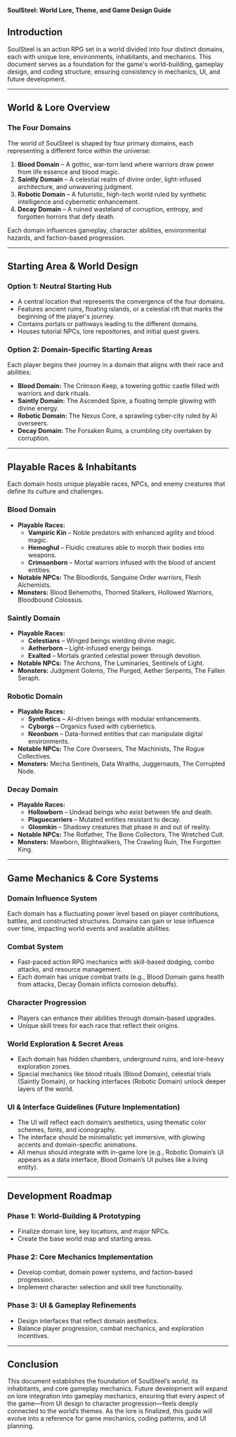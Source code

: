 **SoulSteel: World Lore, Theme, and Game Design Guide**

## **Introduction**

SoulSteel is an action RPG set in a world divided into four distinct domains, each with unique lore, environments, inhabitants, and mechanics. This document serves as a foundation for the game's world-building, gameplay design, and coding structure, ensuring consistency in mechanics, UI, and future development.

---

## **World & Lore Overview**

### **The Four Domains**

The world of SoulSteel is shaped by four primary domains, each representing a different force within the universe:

1. **Blood Domain** – A gothic, war-torn land where warriors draw power from life essence and blood magic.
2. **Saintly Domain** – A celestial realm of divine order, light-infused architecture, and unwavering judgment.
3. **Robotic Domain** – A futuristic, high-tech world ruled by synthetic intelligence and cybernetic enhancement.
4. **Decay Domain** – A ruined wasteland of corruption, entropy, and forgotten horrors that defy death.

Each domain influences gameplay, character abilities, environmental hazards, and faction-based progression.

---

## **Starting Area & World Design**

### **Option 1: Neutral Starting Hub**

- A central location that represents the convergence of the four domains.
- Features ancient ruins, floating islands, or a celestial rift that marks the beginning of the player's journey.
- Contains portals or pathways leading to the different domains.
- Houses tutorial NPCs, lore repositories, and initial quest givers.

### **Option 2: Domain-Specific Starting Areas**

Each player begins their journey in a domain that aligns with their race and abilities:

- **Blood Domain:** The Crimson Keep, a towering gothic castle filled with warriors and dark rituals.
- **Saintly Domain:** The Ascended Spire, a floating temple glowing with divine energy.
- **Robotic Domain:** The Nexus Core, a sprawling cyber-city ruled by AI overseers.
- **Decay Domain:** The Forsaken Ruins, a crumbling city overtaken by corruption.

---

## **Playable Races & Inhabitants**

Each domain hosts unique playable races, NPCs, and enemy creatures that define its culture and challenges.

### **Blood Domain**

- **Playable Races:**
  - **Vampiric Kin** – Noble predators with enhanced agility and blood magic.
  - **Hemoghul** – Fluidic creatures able to morph their bodies into weapons.
  - **Crimsonborn** – Mortal warriors infused with the blood of ancient entities.
- **Notable NPCs:** The Bloodlords, Sanguine Order warriors, Flesh Alchemists.
- **Monsters:** Blood Behemoths, Thorned Stalkers, Hollowed Warriors, Bloodbound Colossus.

### **Saintly Domain**

- **Playable Races:**
  - **Celestians** – Winged beings wielding divine magic.
  - **Aetherborn** – Light-infused energy beings.
  - **Exalted** – Mortals granted celestial power through devotion.
- **Notable NPCs:** The Archons, The Luminaries, Sentinels of Light.
- **Monsters:** Judgment Golems, The Purged, Aether Serpents, The Fallen Seraph.

### **Robotic Domain**

- **Playable Races:**
  - **Synthetics** – AI-driven beings with modular enhancements.
  - **Cyborgs** – Organics fused with cybernetics.
  - **Neonborn** – Data-formed entities that can manipulate digital environments.
- **Notable NPCs:** The Core Overseers, The Machinists, The Rogue Collectives.
- **Monsters:** Mecha Sentinels, Data Wraiths, Juggernauts, The Corrupted Node.

### **Decay Domain**

- **Playable Races:**
  - **Hollowborn** – Undead beings who exist between life and death.
  - **Plaguecarriers** – Mutated entities resistant to decay.
  - **Gloomkin** – Shadowy creatures that phase in and out of reality.
- **Notable NPCs:** The Rotfather, The Bone Collectors, The Wretched Cult.
- **Monsters:** Mawborn, Blightwalkers, The Crawling Ruin, The Forgotten King.

---

## **Game Mechanics & Core Systems**

### **Domain Influence System**

Each domain has a fluctuating power level based on player contributions, battles, and constructed structures. Domains can gain or lose influence over time, impacting world events and available abilities.

### **Combat System**

- Fast-paced action RPG mechanics with skill-based dodging, combo attacks, and resource management.
- Each domain has unique combat traits (e.g., Blood Domain gains health from attacks, Decay Domain inflicts corrosion debuffs).

### **Character Progression**

- Players can enhance their abilities through domain-based upgrades.
- Unique skill trees for each race that reflect their origins.

### **World Exploration & Secret Areas**

- Each domain has hidden chambers, underground ruins, and lore-heavy exploration zones.
- Special mechanics like blood rituals (Blood Domain), celestial trials (Saintly Domain), or hacking interfaces (Robotic Domain) unlock deeper layers of the world.

### **UI & Interface Guidelines (Future Implementation)**

- The UI will reflect each domain’s aesthetics, using thematic color schemes, fonts, and iconography.
- The interface should be minimalistic yet immersive, with glowing accents and domain-specific animations.
- All menus should integrate with in-game lore (e.g., Robotic Domain’s UI appears as a data interface, Blood Domain’s UI pulses like a living entity).

---

## **Development Roadmap**

### **Phase 1: World-Building & Prototyping**

- Finalize domain lore, key locations, and major NPCs.
- Create the base world map and starting areas.

### **Phase 2: Core Mechanics Implementation**

- Develop combat, domain power systems, and faction-based progression.
- Implement character selection and skill tree functionality.

### **Phase 3: UI & Gameplay Refinements**

- Design interfaces that reflect domain aesthetics.
- Balance player progression, combat mechanics, and exploration incentives.

---

## **Conclusion**

This document establishes the foundation of SoulSteel’s world, its inhabitants, and core gameplay mechanics. Future development will expand on lore integration into gameplay mechanics, ensuring that every aspect of the game—from UI design to character progression—feels deeply connected to the world’s themes. As the lore is finalized, this guide will evolve into a reference for game mechanics, coding patterns, and UI planning.
